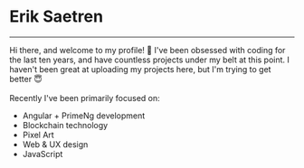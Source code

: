 <h1>Erik Saetren</h1>
<hr>
Hi there, and welcome to my profile! 👋 
I've been obsessed with coding for the last ten years, and have countless projects under my belt at this point. 
I haven't been great at uploading my projects here, but I'm trying to get better 😇
<br><br>
Recently I've been primarily focused on:
<ul>
<li>Angular + PrimeNg development</li>
<li>Blockchain technology</li>
<li>Pixel Art</li>
<li>Web & UX design</li>
<li>JavaScript</li>
</ul>

<!---
eriksaetren/eriksaetren is a ✨ special ✨ repository because its `README.md` (this file) appears on your GitHub profile.
You can click the Preview link to take a look at your changes.
--->
